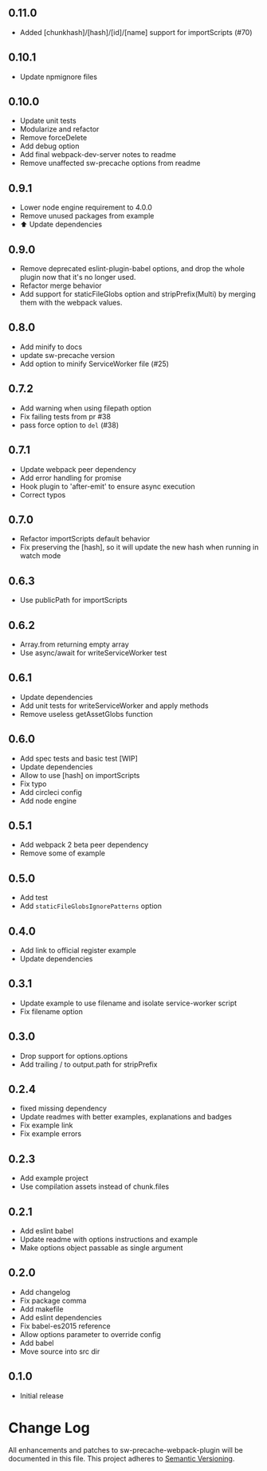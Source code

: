 ## 0.11.0

* Added [chunkhash]/[hash]/[id]/[name] support for importScripts (#70)

## 0.10.1

* Update npmignore files

## 0.10.0

* Update unit tests
* Modularize and refactor
* Remove forceDelete
* Add debug option
* Add final webpack-dev-server notes to readme
* Remove unaffected sw-precache options from readme

## 0.9.1

* Lower node engine requirement to 4.0.0
* Remove unused packages from example
* :arrow_up: Update dependencies

## 0.9.0

* Remove deprecated eslint-plugin-babel options, and drop the whole plugin now that it&#39;s no longer used.
* Refactor merge behavior
* Add support for staticFileGlobs option and stripPrefix(Multi) by merging them with the webpack values.

## 0.8.0

* Add minify to docs
* update sw-precache version
* Add option to minify ServiceWorker file (#25)

## 0.7.2

* Add warning when using filepath option
* Fix failing tests from pr #38
* pass force option to `del` (#38)

## 0.7.1

* Update webpack peer dependency
* Add error handling for promise
* Hook plugin to &#39;after-emit&#39; to ensure async execution
* Correct typos

## 0.7.0

* Refactor importScripts default behavior
* Fix preserving the [hash], so it will update the new hash when running in watch mode

## 0.6.3

* Use publicPath for importScripts

## 0.6.2

* Array.from returning empty array
* Use async/await for writeServiceWorker test

## 0.6.1

* Update dependencies
* Add unit tests for writeServiceWorker and apply methods
* Remove useless getAssetGlobs function

## 0.6.0

* Add spec tests and basic test [WIP]
* Update dependencies
* Allow to use [hash] on importScripts
* Fix typo
* Add circleci config
* Add node engine

## 0.5.1

* Add webpack 2 beta peer dependency
* Remove some of example

## 0.5.0

* Add test
* Add `staticFileGlobsIgnorePatterns` option

## 0.4.0

* Add link to official register example
* Update dependencies

## 0.3.1

* Update example to use filename and isolate service-worker script
* Fix filename option

## 0.3.0

* Drop support for options.options
* Add trailing / to output.path for stripPrefix

## 0.2.4

* fixed missing dependency
* Update readmes with better examples, explanations and badges
* Fix example link
* Fix example errors

## 0.2.3

* Add example project
* Use compilation assets instead of chunk.files

## 0.2.1

* Add eslint babel
* Update readme with options instructions and example
* Make options object passable as single argument

## 0.2.0

* Add changelog
* Fix package comma
* Add makefile
* Add eslint dependencies
* Fix babel-es2015 reference
* Allow options parameter to override config
* Add babel
* Move source into src dir

## 0.1.0

* Initial release

# Change Log
All enhancements and patches to sw-precache-webpack-plugin will be documented in this file.
This project adheres to [Semantic Versioning](http://semver.org/).
